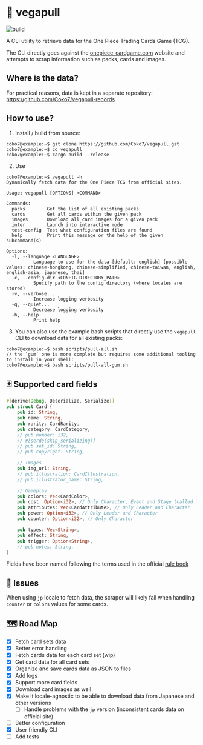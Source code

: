 # 👒 vegapull

![build](https://github.com/coko7/vegapull/actions/workflows/rust.yml/badge.svg)

A CLI utility to retrieve data for the One Piece Trading Cards Game (TCG).

The CLI directly goes against the [onepiece-cardgame.com](https://onepiece-cardgame.com) website and attempts to scrap information such as packs, cards and images.

## Where is the data?

For practical reasons, data is kept in a separate repository: https://github.com/Coko7/vegapull-records

## How to use?

1. Install / build from source:
```console
coko7@example:~$ git clone https://github.com/Coko7/vegapull.git
coko7@example:~$ cd vegapull 
coko7@example:~$ cargo build --release
```
2. Use
```console
coko7@example:~$ vegapull -h
Dynamically fetch data for the One Piece TCG from official sites.

Usage: vegapull [OPTIONS] <COMMAND>

Commands:
  packs        Get the list of all existing packs
  cards        Get all cards within the given pack
  images       Download all card images for a given pack
  inter        Launch into interactive mode
  test-config  Test what configuration files are found
  help         Print this message or the help of the given subcommand(s)

Options:
  -l, --language <LANGUAGE>
          Language to use for the data [default: english] [possible values: chinese-hongkong, chinese-simplified, chinese-taiwan, english, english-asia, japanese, thai]
  -c, --config-dir <CONFIG_DIRECTORY_PATH>
          Specify path to the config directory (where locales are stored)
  -v, --verbose...
          Increase logging verbosity
  -q, --quiet...
          Decrease logging verbosity
  -h, --help
          Print help
```

3. You can also use the example bash scripts that directly use the `vegapull` CLI to download data for all existing packs:
```console
coko7@example:~$ bash scripts/pull-all.sh
// the `gum` one is more complete but requires some additional tooling to install in your shell:
coko7@example:~$ bash scripts/pull-all-gum.sh
```

## 🃏 Supported card fields

```rust
#[derive(Debug, Deserialize, Serialize)]
pub struct Card {
    pub id: String,
    pub name: String,
    pub rarity: CardRarity,
    pub category: CardCategory,
    // pub number: i32,
    // #[serde(skip_serializing)]
    // pub set_id: String,
    // pub copyright: String,

    // Images
    pub img_url: String,
    // pub illustration: CardIllustration,
    // pub illustrator_name: String,

    // Gameplay
    pub colors: Vec<CardColor>,
    pub cost: Option<i32>, // Only Character, Event and Stage (called life for Leader)
    pub attributes: Vec<CardAttribute>, // Only Leader and Character
    pub power: Option<i32>, // Only Leader and Character
    pub counter: Option<i32>, // Only Character

    pub types: Vec<String>,
    pub effect: String,
    pub trigger: Option<String>,
    // pub notes: String,
}
```
Fields have been named following the terms used in the official [rule book](https://en.onepiece-cardgame.com/pdf/rule_comprehensive.pdf)

## 🐛 Issues

When using `jp` locale to fetch data, the scraper will likely fail when handling `counter` or `colors` values for some cards.

## 🗺️ Road Map

- [x] Fetch card sets data
- [x] Better error handling
- [x] Fetch cards data for each card set (wip)
- [x] Get card data for all card sets
- [x] Organize and save cards data as JSON to files
- [x] Add logs
- [x] Support more card fields
- [x] Download card images as well
- [x] Make it locale-agnostic to be able to download data from Japanese and other versions
    - [ ] Handle problems with the `jp` version (inconsistent cards data on official site)
- [ ] Better configuration 
- [x] User friendly CLI
- [ ] Add tests
